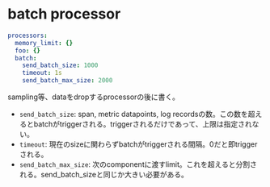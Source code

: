 # batch processor

```yaml
processors:
  memory_limit: {}
  foo: {}
  batch:
    send_batch_size: 1000
    timeout: 1s
    send_batch_max_size: 2000

```

sampling等、dataをdropするprocessorの後に書く。

* `send_batch_size`: span, metric datapoints, log recordsの数。この数を超えるとbatchがtriggerされる。triggerされるだけであって、上限は指定されない。
* `timeout`: 現在のsizeに関わらずbatchがtriggerされる間隔。0だと即triggerされる。
* `send_batch_max_size`: 次のcomponentに渡すlimit。これを超えると分割される。send_batch_sizeと同じか大きい必要がある。
　　

